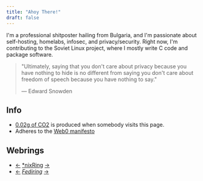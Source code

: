 ```yaml
---
title: "Ahoy There!"
draft: false
---
```

I'm a professional shitposter hailing from Bulgaria, and I'm passionate about self-hosting, homelabs, infosec, and privacy/security. Right now, I'm contributing to the Soviet Linux project, where I mostly write C code and package software.

> "Ultimately, saying that you don't care about privacy because you have nothing to hide is no different from saying you don't care about freedom of speech because you have nothing to say."
>
> ― Edward Snowden

## Info
* [0.02g of CO2](https://www.websitecarbon.com/website/theholytachanka-com/) is produced when somebody visits this page.
* Adheres to the [Web0 manifesto](https://web0.small-web.org/)

## Webrings

- [←](https://newdigitalera.org) [*nixRing](https://teethinvitro.neocities.org/webring/linuxring/) [→](https://tommi.space/)
- [←](https://fediring.net/previous?host=theholytachanka.com) [*Fediring*](https://fediring.net) [→](https://fediring.net/next?host=theholytachanka.com)
